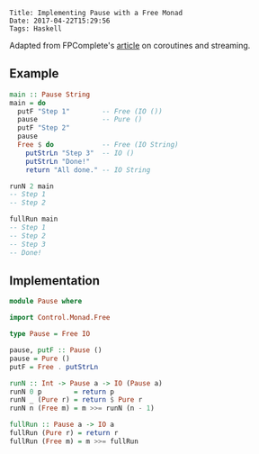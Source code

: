     Title: Implementing Pause with a Free Monad
    Date: 2017-04-22T15:29:56
    Tags: Haskell

Adapted from FPComplete's [article](https://www.schoolofhaskell.com/school/to-infinity-and-beyond/pick-of-the-week/coroutines-for-streaming/part-1-pause-and-resume) on coroutines and streaming.

<!-- more -->
## Example
```haskell
main :: Pause String
main = do
  putF "Step 1"        -- Free (IO ())
  pause                -- Pure ()
  putF "Step 2"
  pause
  Free $ do            -- Free (IO String)
    putStrLn "Step 3"  -- IO ()
    putStrLn "Done!"
    return "All done." -- IO String

runN 2 main
-- Step 1
-- Step 2

fullRun main
-- Step 1
-- Step 2
-- Step 3
-- Done!
```


## Implementation
```haskell
module Pause where

import Control.Monad.Free

type Pause = Free IO

pause, putF :: Pause ()
pause = Pure ()
putF = Free . putStrLn

runN :: Int -> Pause a -> IO (Pause a)
runN 0 p        = return p
runN _ (Pure r) = return $ Pure r
runN n (Free m) = m >>= runN (n - 1)

fullRun :: Pause a -> IO a
fullRun (Pure r) = return r
fullRun (Free m) = m >>= fullRun
```